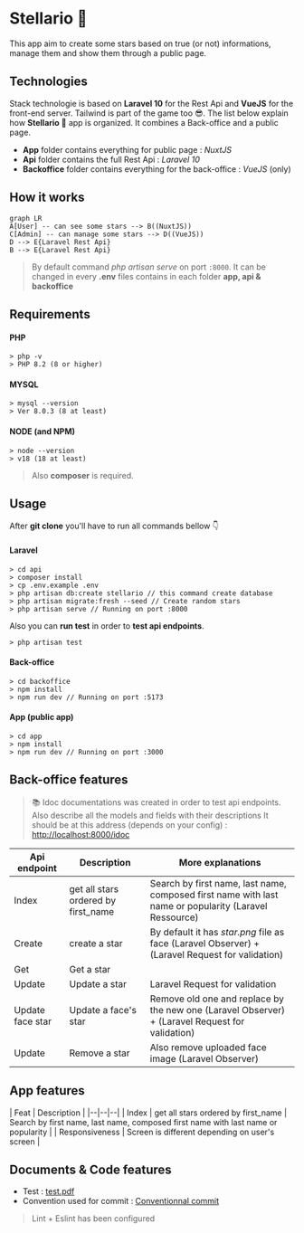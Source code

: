 # Stellario 💫

This app aim to create some stars based on true (or not) informations, manage them and show them through a public page.

## Technologies

Stack technologie is based on **Laravel 10** for the Rest Api and **VueJS** for the front-end server. Tailwind is part of the game too 😎. The list below explain how **Stellario 💫** app is organized. It combines a Back-office and a public page. 

 - **App** folder contains everything for public page : *NuxtJS*
 - **Api** folder contains the full Rest Api : *Laravel 10*
 - **Backoffice** folder contains everything for the back-office : *VueJS* (only)

## How it works

```mermaid
graph LR
A[User] -- can see some stars --> B((NuxtJS))
C[Admin] -- can manage some stars --> D((VueJS))
D --> E{Laravel Rest Api}
B --> E{Laravel Rest Api}
```
> By default command *php artisan serve* on port ```:8000```.
> It can be changed in every **.env** files contains in each folder **app, api & backoffice**

## Requirements

#### PHP 
```
> php -v
> PHP 8.2 (8 or higher)
```
#### MYSQL
```
> mysql --version
> Ver 8.0.3 (8 at least)
```
#### NODE (and NPM)
```
> node --version
> v18 (18 at least)
```


> Also **composer** is required.

## Usage

After **git clone** you'll have to run all commands bellow 👇

#### Laravel

    > cd api
    > composer install
    > cp .env.example .env
    > php artisan db:create stellario // this command create database
    > php artisan migrate:fresh --seed // Create random stars
    > php artisan serve // Running on port :8000

Also you can **run test** in order to **test api endpoints**.

    > php artisan test

#### Back-office

    > cd backoffice
    > npm install
    > npm run dev // Running on port :5173

#### App (public app)

    > cd app
    > npm install
    > npm run dev // Running on port :3000

## Back-office features 

> 📚 Idoc documentations was created in order to test api endpoints. 
> Also describe all the models and fields with their descriptions
> It should be at this address (depends on your config) : [http://localhost:8000/idoc](http://localhost:8000/idoc)

| Api endpoint | Description | More explanations |
|--|--|--|
| Index | get all stars ordered by first_name  | Search by first name, last name, composed first name with last name or popularity (Laravel Ressource) |
| Create | create a star  | By default it has *star.png* file as face (Laravel Observer) + (Laravel Request for validation) |
| Get | Get a star  |  |
| Update | Update a star  | Laravel Request for validation |
| Update face star | Update a face's star  | Remove old one and replace by the new one (Laravel Observer) + (Laravel Request for validation)|
| Update | Remove a star  | Also remove uploaded face image (Laravel Observer)  |


## App features
 
| Feat | Description |
|--|--|--|
| Index | get all stars ordered by first_name  | Search by first name, last name, composed first name with last name or popularity |
| Responsiveness | Screen is different depending on user's screen |


## Documents & Code features

- Test : [test.pdf](https://github.com/DanyLm/stellario/blob/main/docs/test_dev_web_laravel_2023.pdf)
- Convention used for commit : [Conventionnal commit](https://www.conventionalcommits.org/en/v1.0.0/)
> Lint + Eslint has been configured